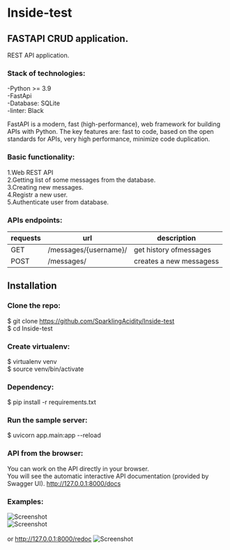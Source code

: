 # Inside-test
## FASTAPI CRUD application.
REST API application.<br>

### Stack of technologies:<br>
-Python >= 3.9<br>
-FastApi<br>
-Database: SQLite<br>
-linter: Black<br>

FastAPI is a modern, fast (high-performance), web framework for building APIs with Python.
The key features are: fast to code, based on the open standards for APIs,
very high performance, minimize code duplication.

### Basic functionality:<br>
1.Web REST API<br>
2.Getting list of some messages from the database.<br>
3.Creating new messages.<br>
4.Registr a new user. <br>
5.Authenticate user from database.

### APIs endpoints:<br>
| requests | url | description  |
| ------- | --- | --- |
| GET | /messages/{username}/ | get history ofmessages |
| POST | /messages/ | creates a new messagess |


## Installation
### Clone the repo:<br>

$ git clone https://github.com/SparklingAcidity/Inside-test <br>
$ cd Inside-test<br>

### Create virtualenv:<br>
$ virtualenv venv<br>
$ source venv/bin/activate<br>


### Dependency:
$ pip install -r requirements.txt<br>

### Run the sample server:<br>
$ uvicorn app.main:app --reload <br>



### API from the browser:
You can work on the API directly in your browser.<br>
You will see the automatic interactive API documentation (provided by Swagger UI).
http://127.0.0.1:8000/docs <br>


### Examples:<br>

![Screenshot](https://github.com/SparklingAcidity/Inside-test/blob/main/im_for_readme/1.png) <br>
![Screenshot](https://github.com/SparklingAcidity/Inside-test/blob/main/im_for_readme/2.png)<br><br>
or http://127.0.0.1:8000/redoc
![Screenshot](https://github.com/SparklingAcidity/Inside-test/blob/main/im_for_readme/3.png)
